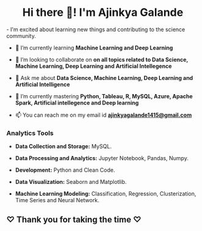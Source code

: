<h1 align="center">Hi there 👋! I'm Ajinkya Galande </h1>
- I'm excited about learning new things and contributing to the science community.

- 🌱 I’m currently learning **Machine Learning and Deep Learning**

- 👯 I’m looking to collaborate on **on all topics related to Data Science, Machine Learning, Deep Learning and Artificial Intellegence**

- 💬 Ask me about **Data Science, Machine Learning, Deep Learning and Artificial Intelligence**

- 🌱 I’m currently mastering **Python, Tableau, R, MySQL, Azure, Apache Spark, Artificial intellegence and Deep learning**

- 📫 You can reach me on my email id **ajinkyagalande1415@gmail.com**

### Analytics Tools

* **Data Collection and Storage:** MySQL.

* **Data Processing and Analytics:** Jupyter Notebook, Pandas, Numpy.

* **Development:** Python and Clean Code.

* **Data Visualization:** Seaborn and Matplotlib.

* **Machine Learning Modeling:** Classification, Regression, Clusterization, Time Series and Neural Network.



**<h2>♡ Thank you for taking the time ♡**
